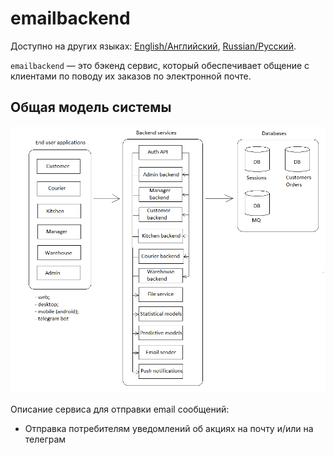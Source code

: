 # emailbackend

Доступно на других языках: [English/Английский](emailbackend.md), [Russian/Русский](emailbackend.ru.md). 

`emailbackend` — это бэкенд сервис, который обеспечивает общение с клиентами по поводу их заказов по электронной почте.

## Общая модель системы 

![system_overall](../img/system_overall.png)

Описание сервиса для отправки email сообщений:
- Отправка потребителям уведомлений об акциях на почту и/или на телеграм
